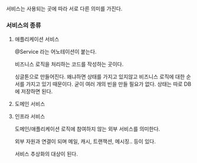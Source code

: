 서비스는 사용되는 곳에 따라 서로 다른 의미를 가진다.

### 서비스의 종류

1. 애플리케이션 서비스

   @Service 라는 어노테이션이 붙는다.

   비즈니스 로직을 처리하는 코드를 작성하는 곳이다.

   싱글톤으로 만들어진다. 왜냐하면 상태를 가지고 있지않고 비즈니스 로직에 대한 순서를 가지고 있기 때문이다. 굳이 여러 개의 빈을 만들 필요가 없다. 상태는 따로 DB에 저장하면 된다.

2. 도메인 서비스

3. 인프라 서비스

   도메인/애플리케이션 로직에 참여하지 않는 외부 서비스를 의미한다.

   외부 자원과 연결이 되며 메일, 캐시, 트랜잭션, 메시징.. 등이 있다.

   서비스 추상화의 대상이 된다.
